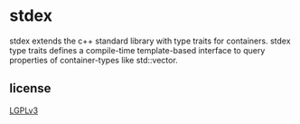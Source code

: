 # stdex
stdex extends the c++ standard library with type traits for containers. stdex type traits defines a compile-time template-based interface to query properties of container-types like std::vector.

## license
[LGPLv3](https://choosealicense.com/licenses/lgpl-3.0/)